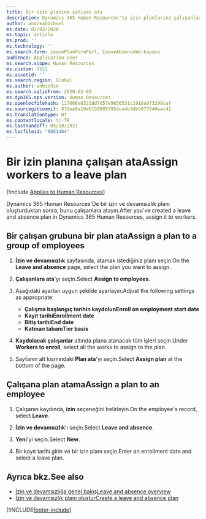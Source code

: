 ```yaml
---
title: Bir izin planına çalışan ata
description: Dynamics 365 Human Resources'ta izin planlarına çalışanları ve yüklenicileri atayın.
author: andreabichsel
ms.date: 02/03/2020
ms.topic: article
ms.prod: ''
ms.technology: ''
ms.search.form: LeavePlanFormPart, LeaveAbsenceWorkspace
audience: Application User
ms.search.scope: Human Resources
ms.custom: 7521
ms.assetid: ''
ms.search.region: Global
ms.author: anbichse
ms.search.validFrom: 2020-02-03
ms.dyn365.ops.version: Human Resources
ms.openlocfilehash: 117066e8321dd7d57e9656531c1918a9f3298caf
ms.sourcegitcommit: 879ee8a10e6158885795dce4b3db5077540eec41
ms.translationtype: HT
ms.contentlocale: tr-TR
ms.lasthandoff: 05/18/2021
ms.locfileid: "6051464"
---
```

# <a name="assign-workers-to-a-leave-plan"></a><span data-ttu-id="d94e5-103">Bir izin planına çalışan ata</span><span class="sxs-lookup"><span data-stu-id="d94e5-103">Assign workers to a leave plan</span></span>

[!include [Applies to Human Resources](../includes/applies-to-hr.md)]

<span data-ttu-id="d94e5-104">Dynamics 365 Human Resources'De bir izin ve devamsızlık planı oluşturduktan sonra, bunu çalışanlara atayın.</span><span class="sxs-lookup"><span data-stu-id="d94e5-104">After you've created a leave and absence plan in Dynamics 365 Human Resources, assign it to workers.</span></span>

## <a name="assign-a-plan-to-a-group-of-employees"></a><span data-ttu-id="d94e5-105">Bir çalışan grubuna bir plan ata</span><span class="sxs-lookup"><span data-stu-id="d94e5-105">Assign a plan to a group of employees</span></span>

1. <span data-ttu-id="d94e5-106">**İzin ve devamsızlık** sayfasında, atamak istediğiniz planı seçin.</span><span class="sxs-lookup"><span data-stu-id="d94e5-106">On the **Leave and absence** page, select the plan you want to assign.</span></span>

2. <span data-ttu-id="d94e5-107">**Çalışanlara ata**'yı seçin.</span><span class="sxs-lookup"><span data-stu-id="d94e5-107">Select **Assign to employees**.</span></span>

3. <span data-ttu-id="d94e5-108">Aşağıdaki ayarları uygun şekilde ayarlayın:</span><span class="sxs-lookup"><span data-stu-id="d94e5-108">Adjust the following settings as appropriate:</span></span>

   - <span data-ttu-id="d94e5-109">**Çalışma başlangıç tarihin kaydolun**</span><span class="sxs-lookup"><span data-stu-id="d94e5-109">**Enroll on employment start date**</span></span>
   - <span data-ttu-id="d94e5-110">**Kayıt tarihi**</span><span class="sxs-lookup"><span data-stu-id="d94e5-110">**Enrollment date**</span></span>
   - <span data-ttu-id="d94e5-111">**Bitiş tarihi**</span><span class="sxs-lookup"><span data-stu-id="d94e5-111">**End date**</span></span>
   - <span data-ttu-id="d94e5-112">**Katman tabanı**</span><span class="sxs-lookup"><span data-stu-id="d94e5-112">**Tier basis**</span></span>

4. <span data-ttu-id="d94e5-113">**Kaydolacak çalışanlar** altında plana atanacak tüm işleri seçin.</span><span class="sxs-lookup"><span data-stu-id="d94e5-113">Under **Workers to enroll**, select all the works to assign to the plan.</span></span>

5. <span data-ttu-id="d94e5-114">Sayfanın alt kısmındaki **Plan ata**'yı seçin.</span><span class="sxs-lookup"><span data-stu-id="d94e5-114">Select **Assign plan** at the bottom of the page.</span></span>

## <a name="assign-a-plan-to-an-employee"></a><span data-ttu-id="d94e5-115">Çalışana plan atama</span><span class="sxs-lookup"><span data-stu-id="d94e5-115">Assign a plan to an employee</span></span>

1. <span data-ttu-id="d94e5-116">Çalışanın kaydında, **izin** seçeneğini belirleyin.</span><span class="sxs-lookup"><span data-stu-id="d94e5-116">On the employee's record, select **Leave**.</span></span>

2. <span data-ttu-id="d94e5-117">**İzin ve devamsızlık**'ı seçin.</span><span class="sxs-lookup"><span data-stu-id="d94e5-117">Select **Leave and absence**.</span></span>

3. <span data-ttu-id="d94e5-118">**Yeni**'yi seçin.</span><span class="sxs-lookup"><span data-stu-id="d94e5-118">Select **New**.</span></span>

4. <span data-ttu-id="d94e5-119">Bir kayıt tarihi girin ve bir izin planı seçin.</span><span class="sxs-lookup"><span data-stu-id="d94e5-119">Enter an enrollment date and select a leave plan.</span></span>

## <a name="see-also"></a><span data-ttu-id="d94e5-120">Ayrıca bkz.</span><span class="sxs-lookup"><span data-stu-id="d94e5-120">See also</span></span>

- [<span data-ttu-id="d94e5-121">İzin ve devamsızlığa genel bakış</span><span class="sxs-lookup"><span data-stu-id="d94e5-121">Leave and absence overview</span></span>](hr-leave-and-absence-overview.md)
- [<span data-ttu-id="d94e5-122">İzin ve devamsızlık planı oluştur</span><span class="sxs-lookup"><span data-stu-id="d94e5-122">Create a leave and absence plan</span></span>](hr-leave-and-absence-plans.md)

[!INCLUDE[footer-include](../includes/footer-banner.md)]